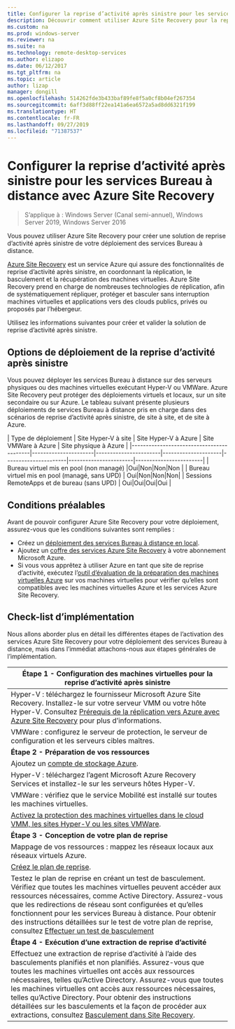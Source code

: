 ```yaml
---
title: Configurer la reprise d’activité après sinistre pour les services Bureau à distance avec Azure Site Recovery
description: Découvrir comment utiliser Azure Site Recovery pour la reprise d’activité après sinistre dans un déploiement des services Bureau à distance
ms.custom: na
ms.prod: windows-server
ms.reviewer: na
ms.suite: na
ms.technology: remote-desktop-services
ms.author: elizapo
ms.date: 06/12/2017
ms.tgt_pltfrm: na
ms.topic: article
author: lizap
manager: dongill
ms.openlocfilehash: 514262fde3b433baf89fe8f5a0cf8b04ef267354
ms.sourcegitcommit: 6aff3d88ff22ea141a6ea6572a5ad8dd6321f199
ms.translationtype: HT
ms.contentlocale: fr-FR
ms.lasthandoff: 09/27/2019
ms.locfileid: "71387537"
---
```

# <a name="set-up-disaster-recovery-for-rds-using-azure-site-recovery"></a>Configurer la reprise d’activité après sinistre pour les services Bureau à distance avec Azure Site Recovery

>S’applique à : Windows Server (Canal semi-annuel), Windows Server 2019, Windows Server 2016

Vous pouvez utiliser Azure Site Recovery pour créer une solution de reprise d’activité après sinistre de votre déploiement des services Bureau à distance. 

[Azure Site Recovery](/azure/site-recovery/site-recovery-overview) est un service Azure qui assure des fonctionnalités de reprise d’activité après sinistre, en coordonnant la réplication, le basculement et la récupération des machines virtuelles. Azure Site Recovery prend en charge de nombreuses technologies de réplication, afin de systématiquement répliquer, protéger et basculer sans interruption machines virtuelles et applications vers des clouds publics, privés ou proposés par l’hébergeur. 

Utilisez les informations suivantes pour créer et valider la solution de reprise d’activité après sinistre.

## <a name="disaster-recovery-deployment-options"></a>Options de déploiement de la reprise d’activité après sinistre

Vous pouvez déployer les services Bureau à distance sur des serveurs physiques ou des machines virtuelles exécutant Hyper-V ou VMWare. Azure Site Recovery peut protéger des déploiements virtuels et locaux, sur un site secondaire ou sur Azure. Le tableau suivant présente plusieurs déploiements de services Bureau à distance pris en charge dans des scénarios de reprise d’activité après sinistre, de site à site, et de site à Azure.

| Type de déploiement                          | Site Hyper-V à site | Site Hyper-V à Azure | Site VMWare à Azure | Site physique à Azure |
|------------------------------------------|----------------------|-----------------------|---------------------|----------------------|-----------------------|------------------------|
| Bureau virtuel mis en pool (non managé)       |Oui|Non|Non|Non |
| Bureau virtuel mis en pool (managé, sans UPD) | Oui|Non|Non|Non|
| Sessions RemoteApps et de bureau (sans UPD) | Oui|Oui|Oui|Oui  |

## <a name="prerequisites"></a>Conditions préalables

Avant de pouvoir configurer Azure Site Recovery pour votre déploiement, assurez-vous que les conditions suivantes sont remplies :

- Créez un [déploiement des services Bureau à distance en local](rds-deploy-infrastructure.md).
- Ajoutez un [coffre des services Azure Site Recovery](/azure/site-recovery/site-recovery-vmm-to-azure#create-a-recovery-services-vault) à votre abonnement Microsoft Azure.
- Si vous vous apprêtez à utiliser Azure en tant que site de reprise d’activité, exécutez l’[outil d’évaluation de la préparation des machines virtuelles Azure](https://azure.microsoft.com/downloads/vm-readiness-assessment/) sur vos machines virtuelles pour vérifier qu’elles sont compatibles avec les machines virtuelles Azure et les services Azure Site Recovery.
 
## <a name="implementation-checklist"></a>Check-list d’implémentation

Nous allons aborder plus en détail les différentes étapes de l’activation des services Azure Site Recovery pour votre déploiement des services Bureau à distance, mais dans l’immédiat attachons-nous aux étapes générales de l’implémentation.

| **Étape 1 - Configuration des machines virtuelles pour la reprise d’activité après sinistre**                                                                                                                                                                                               |
|--------------------------------------------------------------------------------------------------------------------------------------------------------------------------------------------------------------------------------------------|
| Hyper-V : téléchargez le fournisseur Microsoft Azure Site Recovery. Installez-le sur votre serveur VMM ou votre hôte Hyper-V. Consultez [Prérequis de la réplication vers Azure avec Azure Site Recovery](/azure/site-recovery/site-recovery-prereq) pour plus d’informations.                                                                                                                             |
| VMWare : configurez le serveur de protection, le serveur de configuration et les serveurs cibles maîtres.                                                                                                                                                      |
| **Étape 2 - Préparation de vos ressources**                                                                                                                                                                                                           |
| Ajoutez un [compte de stockage Azure](/azure/storage/storage-create-storage-account).                                                                                                                                                                                                              |
| Hyper-V : téléchargez l’agent Microsoft Azure Recovery Services et installez-le sur les serveurs hôtes Hyper-V.                                                                                                                                     |
| VMWare : vérifiez que le service Mobilité est installé sur toutes les machines virtuelles.                                                                                                                                                                           |
| [Activez la protection des machines virtuelles dans le cloud VMM, les sites Hyper-V ou les sites VMWare](rds-enable-dr-with-asr.md).                                                                                                                                                                    |
| **Étape 3 - Conception de votre plan de reprise**                                                                                                                                                                                                        |
| Mappage de vos ressources : mappez les réseaux locaux aux réseaux virtuels Azure.                                                                                                                                                                              |
| [Créez le plan de reprise](rds-disaster-recovery-plan.md). |
| Testez le plan de reprise en créant un test de basculement. Vérifiez que toutes les machines virtuelles peuvent accéder aux ressources nécessaires, comme Active Directory. Assurez-vous que les redirections de réseau sont configurées et qu’elles fonctionnent pour les services Bureau à distance. Pour obtenir des instructions détaillées sur le test de votre plan de reprise, consultez [Effectuer un test de basculement](/azure/site-recovery/site-recovery-test-failover-to-azure)|
| **Étape 4 - Exécution d’une extraction de reprise d’activité**                                                                                                                                                                                                     |
| Effectuez une extraction de reprise d’activité à l’aide des basculements planifiés et non planifiés. Assurez-vous que toutes les machines virtuelles ont accès aux ressources nécessaires, telles qu’Active Directory. Assurez-vous que toutes les machines virtuelles ont accès aux ressources nécessaires, telles qu’Active Directory. Pour obtenir des instructions détaillées sur les basculements et la façon de procéder aux extractions, consultez [Basculement dans Site Recovery](/azure/site-recovery/site-recovery-failover).|


